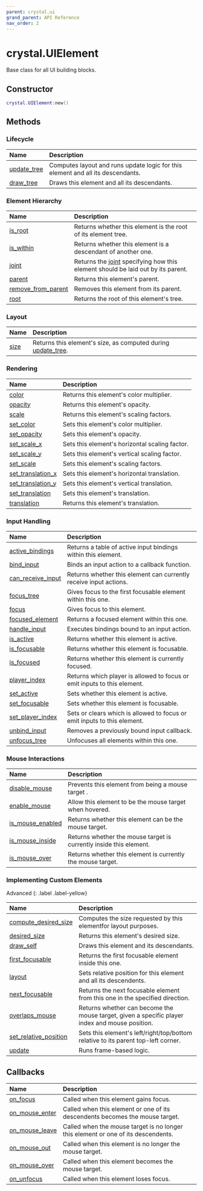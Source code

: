 ```yaml
---
parent: crystal.ui
grand_parent: API Reference
nav_order: 2
---
```


# crystal.UIElement

Base class for all UI building blocks.

## Constructor

```lua
crystal.UIElement:new()
```

## Methods

### Lifecycle

| Name            | Description                                                                     |
| :-------------- | :------------------------------------------------------------------------------ |
| [update_tree]() | Computes layout and runs update logic for this element and all its descendants. |
| [draw_tree]()   | Draws this element and all its descendants.                                     |

### Element Hierarchy

| Name                   | Description                                                                              |
| :--------------------- | :--------------------------------------------------------------------------------------- |
| [is_root]()            | Returns whether this element is the root of its element tree.                            |
| [is_within]()          | Returns whether this element is a descendant of another one.                             |
| [joint]()              | Returns the [joint](joint) specifying how this element should be laid out by its parent. |
| [parent]()             | Returns this element's parent.                                                           |
| [remove_from_parent]() | Removes this element from its parent.                                                    |
| [root]()               | Returns the root of this element's tree.                                                 |

### Layout

| Name     | Description                                                                 |
| :------- | :-------------------------------------------------------------------------- |
| [size]() | Returns this element's size, as computed during [update_tree](update_tree). |

### Rendering

| Name                  | Description                                    |
| :-------------------- | :--------------------------------------------- |
| [color]()             | Returns this element's color multiplier.       |
| [opacity]()           | Returns this element's opacity.                |
| [scale]()             | Returns this element's scaling factors.        |
| [set_color]()         | Sets this element's color multiplier.          |
| [set_opacity]()       | Sets this element's opacity.                   |
| [set_scale_x]()       | Sets this element's horizontal scaling factor. |
| [set_scale_y]()       | Sets this element's vertical scaling factor.   |
| [set_scale]()         | Sets this element's scaling factors.           |
| [set_translation_x]() | Sets this element's horizontal translation.    |
| [set_translation_y]() | Sets this element's vertical translation.      |
| [set_translation]()   | Sets this element's translation.               |
| [translation]()       | Returns this element's translation.            |

### Input Handling

| Name                  | Description                                                              |
| :-------------------- | :----------------------------------------------------------------------- |
| [active_bindings]()   | Returns a table of active input bindings within this element.            |
| [bind_input]()        | Binds an input action to a callback function.                            |
| [can_receive_input]() | Returns whether this element can currently receive input actions.        |
| [focus_tree]()        | Gives focus to the first focusable element within this one.              |
| [focus]()             | Gives focus to this element.                                             |
| [focused_element]()   | Returns a focused element within this one.                               |
| [handle_input]()      | Executes bindings bound to an input action.                              |
| [is_active]()         | Returns whether this element is active.                                  |
| [is_focusable]()      | Returns whether this element is focusable.                               |
| [is_focused]()        | Returns whether this element is currently focused.                       |
| [player_index]()      | Returns which player is allowed to focus or emit inputs to this element. |
| [set_active]()        | Sets whether this element is active.                                     |
| [set_focusable]()     | Sets whether this element is focusable.                                  |
| [set_player_index]()  | Sets or clears which is allowed to focus or emit inputs to this element. |
| [unbind_input]()      | Removes a previously bound input callback.                               |
| [unfocus_tree]()      | Unfocuses all elements within this one.                                  |

### Mouse Interactions

| Name                 | Description                                                        |
| :------------------- | :----------------------------------------------------------------- |
| [disable_mouse]()    | Prevents this element from being a mouse target .                  |
| [enable_mouse]()     | Allow this element to be the mouse target when hovered.            |
| [is_mouse_enabled]() | Returns whether this element can be the mouse target.              |
| [is_mouse_inside]()  | Returns whether the mouse target is currently inside this element. |
| [is_mouse_over]()    | Returns whether this element is currently the mouse target.        |

### Implementing Custom Elements

Advanced
{: .label .label-yellow}

| Name                      | Description                                                                                    |
| :------------------------ | :--------------------------------------------------------------------------------------------- |
| [compute_desired_size]()  | Computes the size requested by this elementfor layout purposes.                                |
| [desired_size]()          | Returns this element's desired size.                                                           |
| [draw_self]()             | Draws this element and its descendants.                                                        |
| [first_focusable]()       | Returns the first focusable element inside this one.                                           |
| [layout]()                | Sets relative position for this element and all its descendents.                               |
| [next_focusable]()        | Returns the next focusable element from this one in the specified direction.                   |
| [overlaps_mouse]()        | Returns whether can become the mouse target, given a specific player index and mouse position. |
| [set_relative_position]() | Sets this element's left/right/top/bottom relative to its parent top-left corner.              |
| [update]()                | Runs frame-based logic.                                                                        |

## Callbacks

| Name               | Description                                                                       |
| :----------------- | :-------------------------------------------------------------------------------- |
| [on_focus]()       | Called when this element gains focus.                                             |
| [on_mouse_enter]() | Called when this element or one of its descendents becomes the mouse target.      |
| [on_mouse_leave]() | Called when the mouse target is no longer this element or one of its descendents. |
| [on_mouse_out]()   | Called when this element is no longer the mouse target.                           |
| [on_mouse_over]()  | Called when this element becomes the mouse target.                                |
| [on_unfocus]()     | Called when this element loses focus.                                             |
